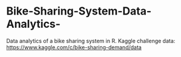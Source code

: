 # Bike-Sharing-System-Data-Analytics-
Data analytics of a bike sharing system in R. Kaggle challenge data:  https://www.kaggle.com/c/bike-sharing-demand/data
